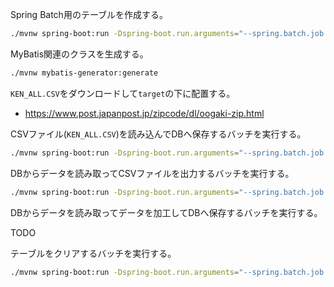 Spring Batch用のテーブルを作成する。

```bash
./mvnw spring-boot:run -Dspring-boot.run.arguments="--spring.batch.job.enabled=false --spring.batch.jdbc.initialize-schema=ALWAYS"
```

MyBatis関連のクラスを生成する。

```bash
./mvnw mybatis-generator:generate
```

`KEN_ALL.CSV`をダウンロードして`target`の下に配置する。

- https://www.post.japanpost.jp/zipcode/dl/oogaki-zip.html

CSVファイル(`KEN_ALL.CSV`)を読み込んでDBへ保存するバッチを実行する。

```bash
./mvnw spring-boot:run -Dspring-boot.run.arguments="--spring.batch.job.names=fileToDbJob file=target/KEN_ALL.CSV"
```

DBからデータを読み取ってCSVファイルを出力するバッチを実行する。

```bash
./mvnw spring-boot:run -Dspring-boot.run.arguments="--spring.batch.job.names=dbToFileJob file=target/output.csv"
```

DBからデータを読み取ってデータを加工してDBへ保存するバッチを実行する。

TODO

テーブルをクリアするバッチを実行する。

```bash
./mvnw spring-boot:run -Dspring-boot.run.arguments="--spring.batch.job.names=oneShotJob"
```
